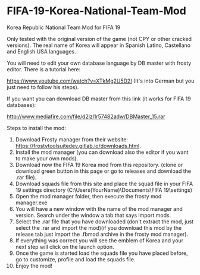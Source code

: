 # FIFA-19-Korea-National-Team-Mod
Korea Republic National Team Mod for FIFA 19


Only tested with the original version of the game (not CPY or other cracked versions). The real name of Korea will 
appear in Spanish Latino, Castellano and English USA languages.

You will need to edit your own database language by DB master with frosty editor. There is a tutorial here:

https://www.youtube.com/watch?v=XTkMg2U5D2I (It's into German but you just need to follow his steps).

If you want you can download DB master from this link (it works for FIFA 19 databases):

http://www.mediafire.com/file/d2lzl1r57482adw/DBMaster_15.rar


Steps to install the mod:
1.	Download Frosty manager from their website: https://frostytoolsuitedev.gitlab.io/downloads.html.
2.	Install the mod manager (you can download also the editor if you want to make your own mods).
3.	Download now the FIFA 19 Korea mod from this repository. (clone or download green button in this page or go to releases and download the .rar file).
4.  Download squads file from this site and place the squad file in your FIFA 19 settings directory 
(C:\Users\(YourName)\Documents\FIFA 19\settings)
5.	Open the mod manager folder, then execute the frosty mod manager.exe
6.	You will have a new window with the name of the mod manager and version. Search under the window a tab that says import mods.
7.	Select the .rar file that you have downloaded (don't extract the mod, just select the .rar and import the mod)(if you download
this mod by the release tab just import the .fbmod archive in the frosty mod manager).
8.	If everything was correct you will see the emblem of Korea and your next step will click on the launch option.
9.  Once the game is started load the squads file you have placed before, go to customize, profile and load the squads file.
10.	Enjoy the mod!
